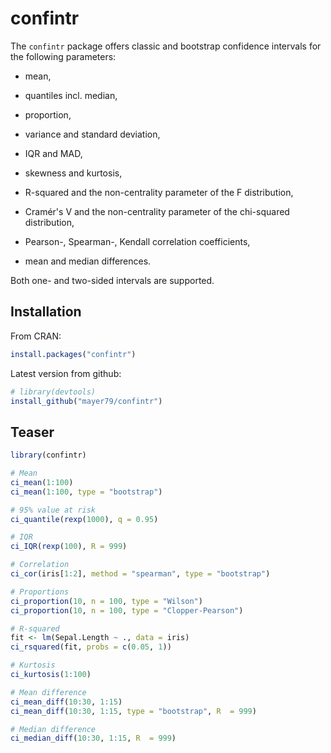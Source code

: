 # confintr

The `confintr` package offers classic and bootstrap confidence intervals for the following parameters:

- mean,

- quantiles incl. median,

- proportion,

- variance and standard deviation,

- IQR and MAD,

- skewness and kurtosis,

- R-squared and the non-centrality parameter of the F distribution,

- Cramér's V and the non-centrality parameter of the chi-squared distribution,

- Pearson-, Spearman-, Kendall correlation coefficients,

- mean and median differences.

Both one- and two-sided intervals are supported.

## Installation

From CRAN:
``` r
install.packages("confintr")
```

Latest version from github:
``` r
# library(devtools)
install_github("mayer79/confintr")
```

## Teaser

``` r
library(confintr)

# Mean
ci_mean(1:100)
ci_mean(1:100, type = "bootstrap")

# 95% value at risk
ci_quantile(rexp(1000), q = 0.95)

# IQR
ci_IQR(rexp(100), R = 999)

# Correlation
ci_cor(iris[1:2], method = "spearman", type = "bootstrap")

# Proportions
ci_proportion(10, n = 100, type = "Wilson")
ci_proportion(10, n = 100, type = "Clopper-Pearson")

# R-squared
fit <- lm(Sepal.Length ~ ., data = iris)
ci_rsquared(fit, probs = c(0.05, 1))

# Kurtosis
ci_kurtosis(1:100)

# Mean difference
ci_mean_diff(10:30, 1:15)
ci_mean_diff(10:30, 1:15, type = "bootstrap", R  = 999)

# Median difference
ci_median_diff(10:30, 1:15, R  = 999)
```

